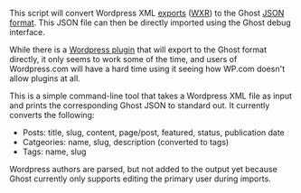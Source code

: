 This script will convert Wordpress XML [exports][wpexport] ([WXR][wxr]) to the
Ghost [JSON format][gjson]. This JSON file can then be directly imported using
the Ghost debug interface.

While there is a [Wordpress plugin][wpghost] that will export to the Ghost
format directly, it only seems to work some of the time, and users of
Wordpress.com will have a hard time using it seeing how WP.com doesn't allow
plugins at all.

This is a simple command-line tool that takes a Wordpress XML file as input and
prints the corresponding Ghost JSON to standard out. It currently converts the
following:

  - Posts: title, slug, content, page/post, featured, status, publication date
  - Catgeories: name, slug, description (converted to tags)
  - Tags: name, slug

Wordpress authors are parsed, but not added to the output yet because Ghost
currently only supports editing the primary user during imports.

  [wpexport]: http://en.support.wordpress.com/export/
  [wxr]: http://devtidbits.com/2011/03/16/the-wordpress-extended-rss-wxr-exportimport-xml-document-format-decoded-and-explained/
  [gjson]: https://github.com/tryghost/Ghost/wiki/import-format
  [wpghost]: http://wordpress.org/plugins/ghost/
